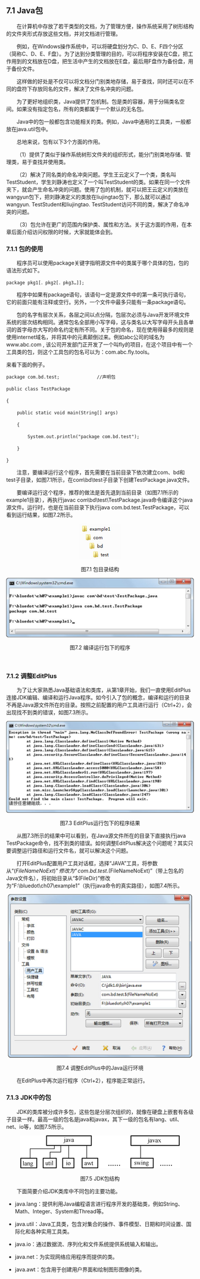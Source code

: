 ## 7.1  Java包

 

&emsp;&emsp;在计算机中存放了若干类型的文档，为了管理方便，操作系统采用了树形结构的文件夹形式存放这些文档，并对文档进行管理。

&emsp;&emsp;例如，在Windows操作系统中，可以将硬盘划分为C、D、E、F四个分区（简称C、D、E、F盘）。为了达到分类管理的目的，可以将程序安装在C盘，把工作用到的文档放在D盘，把生活中产生的文档放在E盘，最后用F盘作为备份盘，用于备份文件。

&emsp;&emsp;这样做的好处是不仅可以将文档分门别类地存储，易于查找，同时还可以在不同的盘符下存放同名的文件，解决了文件名冲突的问题。

&emsp;&emsp;为了更好地组织类，Java提供了包机制。包是类的容器，用于分隔类名空间。如果没有指定包名，所有的类都属于一个默认的无名包。

&emsp;&emsp;Java中的包一般都包含功能相关的类。例如，Java中通用的工具类，一般都放在java.util包中。

&emsp;&emsp;总地来说，包有以下3个方面的作用。

&emsp;&emsp;（1）提供了类似于操作系统树形文件夹的组织形式，能分门别类地存储、管理类，易于查找并使用类。

&emsp;&emsp;（2）解决了同名类的命名冲突问题。学生王云定义了一个类，类名叫TestStudent，学生刘静涛也定义了一个叫TestStudent的类。如果在同一个文件夹下，就会产生命名冲突的问题。使用了包的机制，就可以把王云定义的类放在wangyun包下，把刘静涛定义的类放在liujingtao包下，那么就可以通过wangyun. TestStudent和liujingtao. TestStudent访问不同的类，解决了命名冲突的问题。

&emsp;&emsp;（3）包允许在更广的范围内保护类、属性和方法。关于这方面的作用，在本章后面介绍访问权限的时候，大家就能体会到。

 

### 7.1.1  包的使用  



&emsp;&emsp;程序员可以使用package关键字指明源文件中的类属于哪个具体的包，包的语法形式如下。


```
package pkg1[．pkg2[．pkg3…]];
```


&emsp;&emsp;程序中如果有package语句，该语句一定是源文件中的第一条可执行语句，它的前面只能有注释或空行。另外，一个文件中最多只能有一条package语句。

&emsp;&emsp;包的名字有层次关系，各层之间以点分隔，包层次必须与Java开发环境文件系统的层次结构相同。通常包名全部用小写字母，这与类名以大写字母开头且各单词的首字母亦大写的命名约定有所不同。关于包的命名，现在使用得最多的规则是使用internet域名，并将其中的元素颠倒过来。例如abc公司的域名为www.abc.com , 该公司开发部门正开发了一个叫fly的项目，在这个项目中有一个工具类的包，则这个工具包的包名可以为：com.abc.fly.tools。

来看下面的例子。


```
package com.bd.test;              //声明包

public class TestPackage

{

    public static void main(String[] args) 

    {

        System.out.println("package com.bd.test");

    }

}
```


&emsp;&emsp;注意，要编译运行这个程序，首先需要在当前目录下依次建立com、bd和test子目录，如图7.1所示，在com\bd\test子目录下创建TestPackage.java文件。

&emsp;&emsp;要编译运行这个程序，推荐的做法是首先退到当前目录（如图7.1所示的example1目录），再执行javac com\bd\test\TestPackage.java命令编译这个java源文件。运行时，也是在当前目录下执行java com.bd.test.TestPackage，可以看到运行结果，如图7.2所示。

<p align="center"><img  src="../../img/d7z/tu7.1.png"/></p>
<p align="center">图7.1  包目录结构 </p>  
<p align="center"><img  src="../../img/d7z/tu7.2.png"/></p>
<p align="center">图7.2  编译运行包下的程序</p>  

​                          

### 7.1.2  调整EditPlus  

&emsp;&emsp;为了让大家熟悉Java基础语法和类库，从第1章开始，我们一直使用EditPlus连接JDK编辑、编译和运行Java程序。如今引入了包的概念，编译和运行的目录不再是Java源文件所在的目录。按照之前配置的用户工具进行运行（Ctrl+2），会出现找不到类的错误，如图7.3所示。

<p align="center"><img  src="../../img/d7z/tu7.3.png"/></p>
<p align="center">图7.3  EditPlus运行包下的程序结果</p>  


&emsp;&emsp;从图7.3所示的结果中可以看到，在Java源文件所在的目录下直接执行java TestPackage命令，找不到类的错误。如何调整EditPlus解决这个问题呢？其实只要调整运行路径和运行文件名，就可以解决这个问题。

&emsp;&emsp;打开EditPlus配置用户工具对话框，选择“JAVA”工具，将参数从“$(FileNameNoExt)”修改为“com.bd.test.$(FileNameNoExt)”（带上包名的Java文件名），将初始目录从“$(FileDir)”修改为“F:\bluedot\ch07\example1”（执行java命令的真实路径），如图7.4所示。

<p align="center"><img  src="../../img/d7z/tu7.4.png"/></p>
<p align="center">图7.4  调整EditPlus中的Java运行环境   </p>  


&emsp;&emsp;在EditPlus中再次运行程序（Ctrl+2），程序能正常运行。

### 7.1.3  JDK中的包  

&emsp;&emsp;JDK的类库被分成许多包，这些包是分层次组织的，就像在硬盘上嵌套有各级子目录一样。最高一级的包名是java和javax，其下一级的包名有lang、util、net、io等，如图7.5所示。

 <p align="center"><img  src="../../img/d7z/tu7.5.png"/></p>
<p align="center">图7.5  JDK包结构</p>  

&emsp;&emsp;下面简要介绍JDK类库中不同包的主要功能。

- java.lang：提供利用Java编程语言进行程序开发的基础类，例如String、Math、Integer、System和Thread等。

- java.util：Java工具类，包含对集合的操作、事件模型、日期和时间设置、国际化和各种实用工具类。

- java.io：通过数据流、序列化和文件系统提供系统输入和输出。

- java.net：为实现网络应用程序而提供的类。

- java.awt：包含用于创建用户界面和绘制图形图像的类。

 
